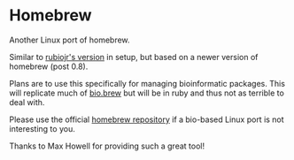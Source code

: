 Homebrew
========

Another Linux port of homebrew. 

Similar to [rubiojr's version][rubiojr] in setup, but based on a newer version of homebrew (post 0.8).

Plans are to use this specifically for managing bioinformatic packages.
This will replicate much of [bio.brew][biobrew] but will be in ruby and thus not as terrible to deal with.

Please use the official [homebrew repository][mxcl] if a bio-based Linux port is not interesting to you.

Thanks to Max Howell for providing such a great tool!

[rubiojr]:http://github.com/rubiojr/homebrew
[biobrew]:http://github.com/drio/bio.brew
[mxcl]:https://github.com/mxcl/homebrew